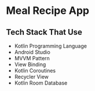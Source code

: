 # Meal Recipe App
## Tech Stack That Use

- Kotlin Programming Language
- Android Studio
- MVVM Pattern
- View Binding
- Kotlin Coroutines
- Recycler View
- Kotlin Room Database
